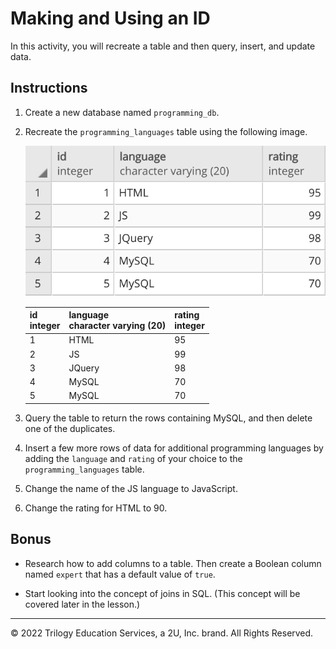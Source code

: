# Making and Using an ID

In this activity, you will recreate a table and then query, insert, and update data.

## Instructions

1. Create a new database named `programming_db`. 

2. Recreate the `programming_languages` table using the following image.

    ![programming_languages.png](Images/programming_languages.png)

    | id<br>integer | language<br>character varying (20) | rating<br>integer |
    |----|----|----|
    | 1 | HTML | 95 |
    | 2 | JS | 99 |
    | 3 | JQuery | 98 |
    | 4 | MySQL | 70 |
    | 5 | MySQL | 70 |

3. Query the table to return the rows containing MySQL, and then delete one of the duplicates.

4. Insert a few more rows of data for additional programming languages by adding the `language` and `rating` of your choice to the `programming_languages` table.

5. Change the name of the JS language to JavaScript.

6. Change the rating for HTML to 90.

## Bonus

* Research how to add columns to a table. Then create a Boolean column named `expert` that has a default value of `true`.

* Start looking into the concept of joins in SQL. (This concept will be covered later in the lesson.)

---

© 2022 Trilogy Education Services, a 2U, Inc. brand. All Rights Reserved.